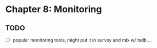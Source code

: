 # Chapter 8: Monitoring

## TODO

- [ ] popular monitoring tools, might put it in survey and mix w/ tsdb ...
